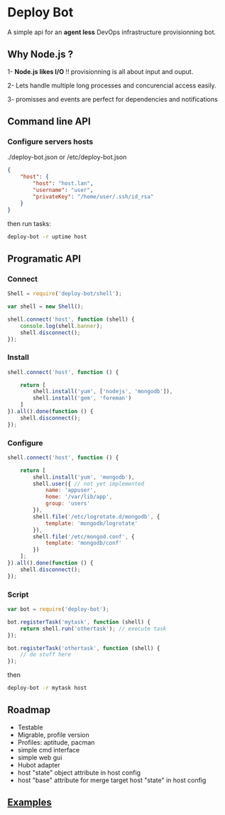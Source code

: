 
Deploy Bot
==========

A simple api for an **agent less** DevOps infrastructure provisionning bot.

Why Node.js ?
-------------

1- **Node.js likes I/O** !! provisionning is all about input and ouput.

2- Lets handle multiple long processes and concurencial access easily.

3- promisses and events are perfect for dependencies and notifications


Command line API
----------------

### Configure servers hosts

./deploy-bot.json or /etc/deploy-bot.json
```json
{
    "host": {
        "host": "host.lan",
        "username": "user",
        "privateKey": "/home/user/.ssh/id_rsa"
    }
}
```

then run tasks:

```bash
deploy-bot -r uptime host
```


Programatic API
---------------

### Connect

```javascript
Shell = require('deploy-bot/shell');

var shell = new Shell();

shell.connect('host', function (shell) {
    console.log(shell.banner);
    shell.disconnect();
});
```

### Install

```javascript
shell.connect('host', function () {

    return [
        shell.install('yum', ['nodejs', 'mongodb']),
        shell.install('gem', 'foreman')
    ]
}).all().done(function () {
    shell.disconnect();
});
```


### Configure

```javascript
shell.connect('host', function () {

    return [
        shell.install('yum', 'mongodb'),
        shell.user({ // not yet implemented
            name: 'appuser',
            home: '/var/lib/app',
            group: 'users'
        }),
        shell.file('/etc/logrotate.d/mongodb', {
            template: 'mongodb/logrotate'
        }),
        shell.file('/etc/mongod.conf', {
            template: 'mongodb/conf'
        })
    ];
}).all().done(function () {
    shell.disconnect();
});
```

### Script

```javascript
var bot = require('deploy-bot');

bot.registerTask('mytask', function (shell) {
    return shell.run('othertask'); // execute task
});

bot.registerTask('othertask', function (shell) {
    // do stuff here
});
```

then

```sh
deploy-bot -r mytask host
```

Roadmap
-------

- Testable
- Migrable, profile version
- Profiles: aptitude, pacman
- simple cmd interface
- simple web gui
- Hubot adapter
- host "state" object attribute in host config
- host "base" attribute for merge target host "state" in host config



[Examples](examples)
--------------------
